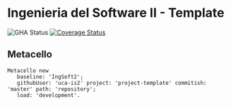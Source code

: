 # Ingenieria del Software II - Template

![GHA Status](https://github.com/uca-argentina/2024-nave/actions/workflows/GHA.yml/badge.svg)
[![Coverage Status](https://coveralls.io/repos/github/uca-argentina/2024-nave/badge.svg?branch=master)](https://coveralls.io/github/uca-argentina/2024-nave?branch=master)

## Metacello

```smalltalk
Metacello new
   baseline: 'IngSoft2';
   githubUser: 'uca-is2' project: 'project-template' commitish: 'master' path: 'repository';
   load: 'development'.
```
